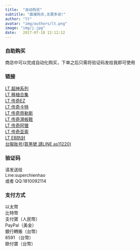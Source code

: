 ```yaml
---
title:  "自动购买"
subtitle: "直接购买,无需多说!"
author: "lt"
avatar: "img/authors/lt.png"
image: "img/j.jpg"
date:   2017-07-10 12:12:12
---
```


### 自助购买
商店中可以完成自动化购买，下单之后只需将验证码发给我即可使用

### 链接
<a href="https://selly.gg/p/63666834
" target="_blank"> LT 超神系列</a>  
<a href="https://selly.gg/p/e6fdd3d5
" target="_blank"> LT 移植合集</a>  
<a href="https://selly.gg/p/10935c41
" target="_blank"> LT 传奇EZ</a>  
<a href="https://selly.gg/p/7f9a4fcf
" target="_blank"> LT 传奇卡特</a>  
<a href="https://selly.gg/p/e923e021
" target="_blank"> LT 传奇齊勒斯</a>  
<a href="https://selly.gg/p/97492078
" target="_blank"> LT 传奇滑板鞋</a>  
<a href="https://selly.gg/p/b86296d4
" target="_blank"> LT 传奇阿狸</a>  
<a href="https://selly.gg/p/9c4a6f97
" target="_blank"> LT 传奇亚索</a>  
<a href="https://selly.gg/p/1814da50
" target="_blank"> LT EB防封</a>  
<a href="https://selly.gg/p/167ccfec
" target="_blank"> 台服账号(買黑號 請LINE as11220)</a>  

### 验证码
请发送给  
Line:superchienhao  
或者
QQ:1810092114

### 支付方式
以太幣  
比特幣  
支付寶（人民幣）  
PayPal（美金）  
銀行轉賬（台幣）  
8591 （台幣）  
歐付寶（台幣）  
